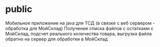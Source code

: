 # public
Мобильное приложение на java для ТСД (в связке с веб сервером - обработка для МойСклад)
Получение списка файлов с остатками с МойСклад, подсчет реального количества товара, выгрузка файла обратно на сервер для обработки в МойСклад